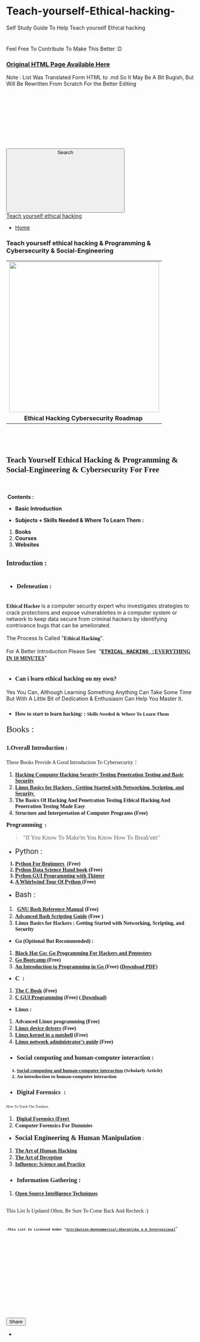 # Teach-yourself-Ethical-hacking-
Self Study Guide To Help Teach yourself Ethical hacking 
#
Feel Free To Contribute To Make This Better :D
### [Original HTML Page Available Here](https://teach-yourself-ethical-hacking.blogspot.com/2021/01/teach-yourself-ethical-hacking.html?m=1) 
 Note : List Was Translated Form HTML to .md So It May Be A Bit Bugish, But Will Be Rewritten From Scratch For the Better Editing<a href="https://teach-yourself-ethical-hacking.blogspot.com/">
<svg class="svg-icon-24 touch-icon back-button rtl-reversible-icon">
<use xlink:href="/responsive/sprite_v1_6.css.svg#ic_arrow_back_black_24dp" xmlns:xlink="http://www.w3.org/1999/xlink"></use>
</svg>
</a>
</div>
<div class="search">
<button aria-label="Search" class="search-expand touch-icon-button">
<div class="search-expand-text">Search</div>
<svg class="svg-icon-24 touch-icon search-expand-icon">
<use xlink:href="/responsive/sprite_v1_6.css.svg#ic_search_black_24dp" xmlns:xlink="http://www.w3.org/1999/xlink"></use>
</svg>
</button>
<div class="widget-content" role="search">
<form action="https://teach-yourself-ethical-hacking.blogspot.com/search" target="_top">
<div class="search-input">
<a href="https://teach-yourself-ethical-hacking.blogspot.com/">
Teach yourself ethical hacking
</a>
</h1>
</div>
<p>
</p>
</div>
</div></div>
<nav role="navigation">
<div class="section" id="page_list_top" name="Page List (Top)"><div class="widget PageList" data-version="2" id="PageList1">
<div class="widget-content">
<div class="overflowable-container">
<div class="overflowable-contents">
<div class="container">
<ul class="tabs">
<li class="overflowable-item">
<a href="https://teach-yourself-ethical-hacking.blogspot.com/">Home</a>
</li>
</ul>
</div>
</div>
<div class="overflow-button hidden">
</div>
</header>


<div class="post-header">
<div class="post-header-line-1">
<span class="byline post-timestamp">
<meta content="https://teach-yourself-ethical-hacking.blogspot.com/2021/01/teach-yourself-ethical-hacking.html">
<a class="timestamp-link" href="https://teach-yourself-ethical-hacking.blogspot.com/2021/01/teach-yourself-ethical-hacking.html" rel="bookmark" title="permanent link">
</a>
</span>
</div>
</div>
<a name="4698456210141617423"></a>
<h3 class="post-title entry-title">
Teach yourself ethical hacking &amp; Programming &amp; Cybersecurity &amp; Social-Engineering 
</h3>
<div class="post-body-container">
<div class="post-body entry-content float-container" id="post-body-4698456210141617423">
<p></p><table align="center" cellpadding="0" cellspacing="0" class="tr-caption-container" style="margin-left: auto; margin-right: auto;"><tbody><tr><td style="text-align: center;"><a href="https://1.bp.blogspot.com/-FRwx0bRVsBc/YBbbFsohfeI/AAAAAAAACtc/aBIvjwoSkfgpvQGOc7tm3vQBIG-h4SCPgCLcBGAsYHQ/s1001/1612007573-picsay.png" style="margin-left: auto; margin-right: auto;"><img border="0" data-original-height="1000" data-original-width="1001" height="400" src="https://1.bp.blogspot.com/-FRwx0bRVsBc/YBbbFsohfeI/AAAAAAAACtc/aBIvjwoSkfgpvQGOc7tm3vQBIG-h4SCPgCLcBGAsYHQ/w400-h400/1612007573-picsay.png" width="400"></a></td></tr><tr><td class="tr-caption" style="text-align: center;"><b>Ethical Hacking Cybersecurity Roadmap&nbsp;</b></td></tr></tbody></table><h2><b><span style="font-family: Source Code Pro;">​​​​​</span></b></h2><h2><b><span style="font-family: Source Code Pro;">Teach Yourself Ethical Hacking &amp; Programming &amp; Social-Engineering &amp; Cybersecurity For Free</span>&nbsp;</b></h2><div><b><br></b></div><div><b><br></b></div><div><div><b>&nbsp;Contents :</b></div><div><ul style="text-align: left;"><li><b>Basic Introduction&nbsp;&nbsp;</b></li></ul><ul style="text-align: left;"><li><b>Subjects + Skills Needed &amp; Where To Learn Them :</b></li></ul><ol style="text-align: left;"><li><b>Books</b></li><li><b>Courses&nbsp;</b></li><li><b>Websites&nbsp;</b></li></ol></div><div><br></div><div><span style="font-family: Quicksand; font-size: 18px;"><b>Introduction :</b></span></div><div><br></div><h3 style="text-align: left;"><ul style="text-align: left;"><li><span style="font-family: Quicksand;">Defeneation</span><span style="font-family: Playfair Display;"> :</span></li></ul></h3><div><br></div><div><b><span style="font-family: Quicksand;">Ethical Hacker </span></b>is a computer security expert who investigates strategies to crack protections and expose vulnerableites in a computer system or network to keep data secure from criminal hackers by identifying contrivance bugs that can be ameliorated.</div><div><br></div><div>The Process Is Called "<b><span style="font-family: Quicksand;">Ethical Hacking</span></b>".&nbsp;</div><div><br></div><div>For A Better Introduction Please See&nbsp; "<a href="https://cybersecplay.blogspot.com/2020/12/cybersectech-play.html?m=1" target="_blank"><b><span style="font-family: courier;">ETHICAL HACKING :</span><span style="font-family: Quicksand;">EVERYTHING IN 10 MINUTES</span></b></a>"&nbsp;</div><div><br></div><div><h4 style="text-align: left;"><ul style="text-align: left;"><li><span style="font-family: Quicksand; font-size: 16px;">Can i learn ethical hacking on my own?</span></li></ul></h4><p></p><p>Yes You Can, Although Learning Something Anything Can Take Some Time But With A Little Bit of Dedication &amp; Enthusiasm Can Help You Master It.</p><p></p><h3></h3><h4><ul style="text-align: left;"><li><span style="font-family: Quicksand;">How to start to learn hacking: :&nbsp;</span><span style="font-family: Quicksand; font-size: 13px;">Skills Needed &amp; Where To Learn Them</span></li></ul></h4><span style="font-family: Quicksand;"><div style="font-size: 24px;">Books :</div><div style="font-size: 24px;"><br></div><span style="font-size: 16px;"><b>1.Overall Introduction :</b></span></span></div><div><span style="font-family: Quicksand; font-size: 16px;"><b><br></b></span><div><span style="font-family: Quicksand;">These Books Provide A Good Introduction To Cybersecurity</span><span style="font-family: Quicksand; font-size: 18px;">&nbsp;:</span></div><div><ol style="text-align: left;"><li><b><a href="https://www.amazon.com/Basics-Hacking-Penetration-Testing-Ethical-ebook/dp/B00DSNSQAC" target="_blank"><span style="font-family: Quicksand;">Hacking Computer Hacking Security Testing Penetration Testing and Basic Security</span></a></b></li><li><a href="https://books.google.com/books/about/Linux_Basics_for_Hackers.html?id=P1v6DwAAQBAJ&amp;printsec=frontcover&amp;source=kp_read_button&amp;redir_esc=y" target="_blank"><b><span style="font-family: Quicksand;">Linux Basics for Hackers_ Getting Started with Networking, Scripting, and Security&nbsp;</span></b></a></li><li><b><span style="font-family: Quicksand;">The Basics Of Hacking And Penetration Testing Ethical Hacking And Penetration Testing Made Easy&nbsp;</span></b></li><li><b><span style="font-family: Quicksand;">Structure and Interpretation of Computer Programs (Free)&nbsp;</span></b></li></ol><span style="font-family: Quicksand;"><b><span style="font-size: 16px;">Programming</span>&nbsp; :</b></span></div><div><span style="font-family: Quicksand; font-size: 16px;"><blockquote>"If You Know To Make'm You Know How To Break'em"&nbsp;</blockquote></span></div><div><ul style="text-align: left;"><li><span style="font-size: 18.72px;"><span style="font-family: inherit;">Python :</span></span></li></ul><b><ol style="text-align: left;"><span style="font-family: Quicksand;"><li><b><a href="https://www.python.org/about/gettingstarted/" target="_blank">Python For Beginners&nbsp;</a>&nbsp;(Free)&nbsp;</b></li><li><b><a href="https://jakevdp.github.io/PythonDataScienceHandbook/" target="_blank">Python Data Science Hand book</a> (Free)&nbsp;</b></li><li><b><a href="https://www.amazon.com/Python-GUI-Programming-Tkinter-applications/dp/1788835883" target="_blank">Python GUI Programming with Tkinter</a></b></li><li><a href="https://jakevdp.github.io/WhirlwindTourOfPython/" target="_blank">A Whirlwind Tour Of Python </a>(Free)&nbsp;</li></span></ol></b></div><div><ul style="text-align: left;"><li><span style="font-size: 18.72px;"><span style="font-family: inherit;">Bash :</span></span></li></ul><p style="text-align: left;"></p><ol style="text-align: left;"><li><span style="font-size: 18.72px;">&nbsp;</span><b><span style="font-family: Quicksand;"><a href="https://www.gnu.org/software/bash/manual/" target="_blank">GNU Bash Reference Manual</a> (Free)&nbsp;</span></b></li><li><b><span style="font-family: Quicksand;"><a href="https://tldp.org/LDP/abs/html/" target="_blank">Advanced Bash Scripting Guide</a> (Free )</span></b><b><span style="font-family: Quicksand;">&nbsp;</span></b></li><li><b><span style="font-family: Quicksand;">Linux Basics for Hackers : Getting Started with Networking, Scripting, and Security&nbsp;</span></b></li></ol><p></p></div><div><ul style="text-align: left;"><li><b><span style="font-family: Quicksand;">Go (Optional But Recommended) :</span></b></li></ul></div><div><ol style="text-align: left;"><li><b><a href="https://nostarch.com/blackhatgo" target="_blank"><span style="font-family: Quicksand;">Black Hat Go: Go Programming For Hackers and Pentesters</span></a></b></li><li><b><span style="font-family: Quicksand;"><a href="http://www.golangbootcamp.com/" target="_blank">Go Bootcamp </a>(Free)&nbsp;</span></b></li><li><b><span style="font-family: Quicksand;"><a href="http://www.golang-book.com/" target="_blank">An Introduction to Programming in Go </a>(Free) (<a href="http://www.golang-book.com/public/pdf/gobook.pdf" target="_blank">Download PDF</a>)&nbsp;</span></b></li></ol></div><div><ul style="text-align: left;"><li><span style="font-family: Quicksand; font-size: 16px;"><b>C&nbsp; :</b></span></li></ul></div><div><ol style="text-align: left;"><li><b><span style="font-family: Quicksand;"><a href="https://publications.gbdirect.co.uk//c_book/" target="_blank">The C Book</a>&nbsp;(Free)&nbsp;</span></b></li><li><b><span style="font-family: Quicksand;"><a href="https://www.raspberrypi.org/magpi-issues/C_GUI_Programming.pdf" target="_blank">C GUI Programming</a>&nbsp;(Free) (<a href="https://www.raspberrypi.org/magpi-issues/C_GUI_Programming.pdf" target="_blank">&nbsp;Download</a>)&nbsp;</span></b></li></ol></div><div><ul style="text-align: left;"><li><span style="font-family: Quicksand;"><b>Linux :</b></span></li></ul></div><div><ol style="text-align: left;"><li><span style="font-family: Quicksand;"><b>Advanced Linux programming (Free)&nbsp;</b></span></li><li><span style="font-family: Quicksand;"><b><a href="https://lwn.net/Kernel/LDD3/" target="_blank">Linux device drivers</a>&nbsp;(Free)&nbsp;</b></span></li><li><span style="font-family: Quicksand;"><b><a href="http://www.kroah.com/lkn/" target="_blank">Linux kernel in a nutshell</a> (Free)&nbsp;</b></span></li><li><span style="font-family: Quicksand;"><b><a href="https://www.oreilly.com/openbook/linag2/book/" target="_blank">Linux network administrator’s guide</a>&nbsp;(Free)&nbsp;</b></span></li></ol></div><div><h3><ul style="text-align: left;"><li><span style="font-family: Quicksand;"><b>Social computing and human-computer interaction :</b></span></li></ul><b style="font-family: Quicksand;"><ol style="text-align: left;"><span style="font-size: 13px;"><li><b style="font-family: Quicksand;"><a href="https://scholar.google.com/scholar?q=Social+computing+and+human-computer+interaction+book&amp;hl=en" target="_blank">Social computing and human-computer interaction</a> (Scholarly Article)&nbsp;&nbsp;</b></li><li><span style="font-family: Quicksand;"><b>An introduction to human-computer interaction</b></span></li></span></ol></b></h3></div><h3 style="text-align: left;"><ul style="text-align: left;"><li><span style="font-family: Quicksand;"><b>Digital Forensics&nbsp; :</b></span></li></ul><span style="font-family: Quicksand;"><span style="font-weight: normal;"><span style="font-size: 10px;">How To Track The Trackers</span><span style="font-size: 16px;">&nbsp;</span></span></span></h3><div><ol style="text-align: left;"><li><span style="font-family: Quicksand;"><b>&nbsp;<a href="https://www.researchgate.net/publication/300474145_Digital_Forensics" target="_blank">Digital Forensics (Free)&nbsp;</a></b></span></li><li><span style="font-family: Quicksand;"><b>Computer Forensics For Dummies&nbsp;</b></span></li></ol></div><div><ul style="text-align: left;"><li><b><span style="font-family: Quicksand; font-size: 18px;">Social Engineering &amp; Human Manipulation</span></b>&nbsp;:</li></ul></div><div><ol style="text-align: left;"><li><b><span style="font-family: Quicksand;"><a href="https://www.amazon.com/Social-Engineering-Art-Human-Hacking/dp/0470639539" target="_blank">The Art of Human Hacking</a></span></b></li><li><b><span style="font-family: Quicksand;"><a href="https://www.amazon.com/Art-Deception-Controlling-Element-Security/dp/076454280X" target="_blank">The Art of Deception</a></span></b></li><li><b><span style="font-family: Quicksand;"><a href="https://www.amazon.com/Influence-Practice-Robert-B-Cialdini/dp/0205609996" target="_blank">Influence: Science and Practice</a></span></b></li></ol></div><h3 style="text-align: left;"><ul style="text-align: left;"><li><span style="font-family: Quicksand;">Information Gathering :</span></li></ul></h3><div><ol style="text-align: left;"><li><span style="font-family: Quicksand;"><b><a href="https://www.amazon.com/gp/aw/d/B08RRDTFF9/ref=dbs_a_w_dp_b08rrdtff9" target="_blank">Open Source Intelligence Techniques</a></b></span></li></ol></div><div><span style="font-family: Quicksand;"><br></span></div><div><span style="font-family: Quicksand;">This List Is Updated Often, Be Sure To Come Back And Recheck :)&nbsp;</span></div><div><span style="font-family: Quicksand;"><br></span></div><div><span style="font-family: Quicksand;"><br></span></div><div><span><span style="font-family: Quicksand;">.</span><b><span style="font-family: courier; font-size: 9px;">This List Is Licensed Under "<a href="https://creativecommons.org/licenses/by-nc-sa/4.0/" target="_blank">Attribution-NonCommercial-ShareAlike 4.0 International</a></span></b><span style="font-family: Quicksand;">"</span></span></div><p><span style="font-family: Quicksand;"><br></span></p><p><span style="font-family: Quicksand;"><br></span></p><p><span style="font-family: Quicksand;"><br></span></p><p><br></p><p><br></p><p><br></p><p><br></p></div></div>
</div>
</div>
<div class="post-footer">
<div class="post-footer-line post-footer-line-1">
<div class="byline post-share-buttons goog-inline-block">
<div aria-owns="sharing-popup-Blog1-footer-1-4698456210141617423" class="sharing" data-title="Teach yourself ethical hacking &amp; Programming &amp; Cybersecurity &amp; Social-Engineering ">
<button aria-controls="sharing-popup-Blog1-footer-1-4698456210141617423" aria-label="Share" class="sharing-button touch-icon-button" id="sharing-button-Blog1-footer-1-4698456210141617423" role="button">
Share
</button>
<div class="share-buttons-container">
<ul aria-hidden="true" aria-label="Share" class="share-buttons hidden" id="sharing-popup-Blog1-footer-1-4698456210141617423" role="menu">
<li>
